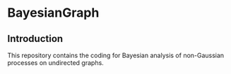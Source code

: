 # BayesianGraph

## Introduction
This repository contains the coding for Bayesian analysis of non-Gaussian processes on undirected graphs.
